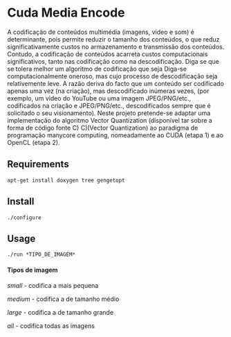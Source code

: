 Cuda Media Encode
===================

A codificação de conteúdos multimédia (imagens, video e som) é determinante, pois permite reduzir o
tamanho dos conteúdos, o que reduz significativamente custos no armazenamento e transmissão dos
conteúdos. Contudo, a codificação de conteúdos acarreta custos computacionais significativos, tanto nas
codificação como na descodificação. Diga se que se tolera melhor um algoritmo de codificação que seja
Diga-se computacionalmente oneroso, mas cujo processo de descodificação seja relativemente leve. A razão deriva
do facto que um conteúdo ser codificado apenas uma vez (na criação), mas descodificado inúmeras vezes,
(por exemplo, um video do YouTube ou uma imagem JPEG/PNG/etc., codificados na criação e JPEG/PNG/etc.,
descodificados sempre que é solicitado o seu visionamento).
Neste projeto pretende-se adaptar uma implementação do algoritmo Vector Quantization (disponível
tar sobre a forma de código fonte C) C)(Vector Quantization) ao paradigma de programação manycore
computing, nomeadamente ao CUDA (etapa 1) e ao OpenCL (etapa 2).

Requirements
-------------
	apt-get install doxygen tree gengetopt

Install
----------
	./configure


Usage
----------
	./run *TIPO_DE_IMAGEM*

#### Tipos de imagem	

*small* - codifica a mais pequena

*medium* - codifica a de tamanho médio

*large* - codifica a de tamanho grande

*all* - codifica todas as imagens



<!--
#Alterações Codificador
#--------
#	int **Image_orig;
#	int **Image_out;
#	int ysize[1], xsize[1];           /* The dimensions of the original image */
#
#Eram globais e não havia necessidade
#
#	void start_outputting_bits(); // removeu-se esta função desnecessária-->
